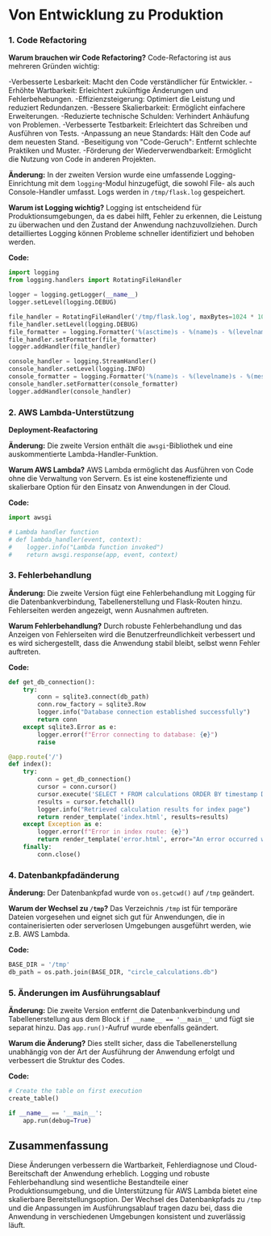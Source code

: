 # Von Entwicklung zu Produktion


### 1. Code Refactoring

**Warum brauchen wir Code Refactoring?**
Code-Refactoring ist aus mehreren Gründen wichtig:

-Verbesserte Lesbarkeit: Macht den Code verständlicher für Entwickler.
-Erhöhte Wartbarkeit: Erleichtert zukünftige Änderungen und Fehlerbehebungen.
-Effizienzsteigerung: Optimiert die Leistung und reduziert Redundanzen.
-Bessere Skalierbarkeit: Ermöglicht einfachere Erweiterungen.
-Reduzierte technische Schulden: Verhindert Anhäufung von Problemen.
-Verbesserte Testbarkeit: Erleichtert das Schreiben und Ausführen von Tests.
-Anpassung an neue Standards: Hält den Code auf dem neuesten Stand.
-Beseitigung von "Code-Geruch": Entfernt schlechte Praktiken und Muster.
-Förderung der Wiederverwendbarkeit: Ermöglicht die Nutzung von Code in anderen Projekten.

**Änderung:**
In der zweiten Version wurde eine umfassende Logging-Einrichtung mit dem `logging`-Modul hinzugefügt, die sowohl File- als auch Console-Handler umfasst. Logs werden in `/tmp/flask.log` gespeichert.

**Warum ist Logging wichtig?**
Logging ist entscheidend für Produktionsumgebungen, da es dabei hilft, Fehler zu erkennen, die Leistung zu überwachen und den Zustand der Anwendung nachzuvollziehen. Durch detailliertes Logging können Probleme schneller identifiziert und behoben werden.

**Code:**

```python
import logging
from logging.handlers import RotatingFileHandler

logger = logging.getLogger(__name__)
logger.setLevel(logging.DEBUG)

file_handler = RotatingFileHandler('/tmp/flask.log', maxBytes=1024 * 1024 * 10, backupCount=10)
file_handler.setLevel(logging.DEBUG)
file_formatter = logging.Formatter('%(asctime)s - %(name)s - %(levelname)s - %(message)s')
file_handler.setFormatter(file_formatter)
logger.addHandler(file_handler)

console_handler = logging.StreamHandler()
console_handler.setLevel(logging.INFO)
console_formatter = logging.Formatter('%(name)s - %(levelname)s - %(message)s')
console_handler.setFormatter(console_formatter)
logger.addHandler(console_handler)
```

### 2. AWS Lambda-Unterstützung

**Deployment-Reafactoring**


**Änderung:**
Die zweite Version enthält die `awsgi`-Bibliothek und eine auskommentierte Lambda-Handler-Funktion.

**Warum AWS Lambda?**
AWS Lambda ermöglicht das Ausführen von Code ohne die Verwaltung von Servern. Es ist eine kosteneffiziente und skalierbare Option für den Einsatz von Anwendungen in der Cloud.

**Code:**

```python
import awsgi

# Lambda handler function
# def lambda_handler(event, context):
#    logger.info("Lambda function invoked")
#    return awsgi.response(app, event, context)
```

### 3. Fehlerbehandlung

**Änderung:**
Die zweite Version fügt eine Fehlerbehandlung mit Logging für die Datenbankverbindung, Tabellenerstellung und Flask-Routen hinzu. Fehlerseiten werden angezeigt, wenn Ausnahmen auftreten.

**Warum Fehlerbehandlung?**
Durch robuste Fehlerbehandlung und das Anzeigen von Fehlerseiten wird die Benutzerfreundlichkeit verbessert und es wird sichergestellt, dass die Anwendung stabil bleibt, selbst wenn Fehler auftreten.

**Code:**

```python
def get_db_connection():
    try:
        conn = sqlite3.connect(db_path)
        conn.row_factory = sqlite3.Row
        logger.info("Database connection established successfully")
        return conn
    except sqlite3.Error as e:
        logger.error(f"Error connecting to database: {e}")
        raise

@app.route('/')
def index():
    try:
        conn = get_db_connection()
        cursor = conn.cursor()
        cursor.execute('SELECT * FROM calculations ORDER BY timestamp DESC')
        results = cursor.fetchall()
        logger.info("Retrieved calculation results for index page")
        return render_template('index.html', results=results)
    except Exception as e:
        logger.error(f"Error in index route: {e}")
        return render_template('error.html', error="An error occurred while fetching data"), 500
    finally:
        conn.close()
```

### 4. Datenbankpfadänderung

**Änderung:**
Der Datenbankpfad wurde von `os.getcwd()` auf `/tmp` geändert.

**Warum der Wechsel zu `/tmp`?**
Das Verzeichnis `/tmp` ist für temporäre Dateien vorgesehen und eignet sich gut für Anwendungen, die in containerisierten oder serverlosen Umgebungen ausgeführt werden, wie z.B. AWS Lambda.

**Code:**

```python
BASE_DIR = '/tmp'
db_path = os.path.join(BASE_DIR, "circle_calculations.db")
```

### 5. Änderungen im Ausführungsablauf

**Änderung:**
Die zweite Version entfernt die Datenbankverbindung und Tabellenerstellung aus dem Block `if __name__ == '__main__'` und fügt sie separat hinzu. Das `app.run()`-Aufruf wurde ebenfalls geändert.

**Warum die Änderung?**
Dies stellt sicher, dass die Tabellenerstellung unabhängig von der Art der Ausführung der Anwendung erfolgt und verbessert die Struktur des Codes.

**Code:**

```python
# Create the table on first execution
create_table()

if __name__ == '__main__':
    app.run(debug=True)
```

## Zusammenfassung

Diese Änderungen verbessern die Wartbarkeit, Fehlerdiagnose und Cloud-Bereitschaft der Anwendung erheblich. Logging und robuste Fehlerbehandlung sind wesentliche Bestandteile einer Produktionsumgebung, und die Unterstützung für AWS Lambda bietet eine skalierbare Bereitstellungsoption. Der Wechsel des Datenbankpfads zu `/tmp` und die Anpassungen im Ausführungsablauf tragen dazu bei, dass die Anwendung in verschiedenen Umgebungen konsistent und zuverlässig läuft.
